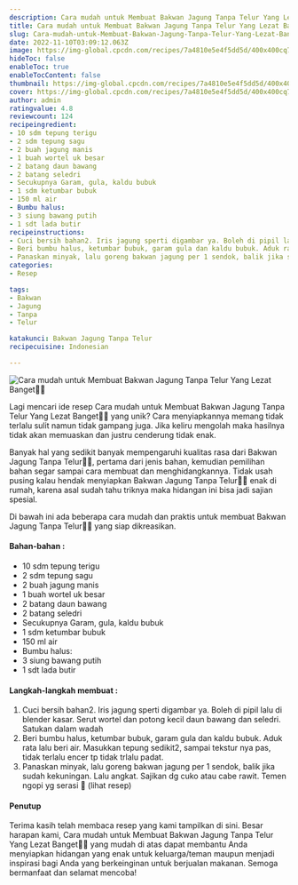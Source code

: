 ```yaml
---
description: Cara mudah untuk Membuat Bakwan Jagung Tanpa Telur Yang Lezat Banget"
title: Cara mudah untuk Membuat Bakwan Jagung Tanpa Telur Yang Lezat Banget
slug: Cara-mudah-untuk-Membuat-Bakwan-Jagung-Tanpa-Telur-Yang-Lezat-Banget
date: 2022-11-10T03:09:12.063Z
image: https://img-global.cpcdn.com/recipes/7a4810e5e4f5dd5d/400x400cq70/photo.jpg
hideToc: false
enableToc: true
enableTocContent: false
thumbnail: https://img-global.cpcdn.com/recipes/7a4810e5e4f5dd5d/400x400cq70/photo.jpg
cover: https://img-global.cpcdn.com/recipes/7a4810e5e4f5dd5d/400x400cq70/photo.jpg
author: admin
ratingvalue: 4.8
reviewcount: 124
recipeingredient:
- 10 sdm tepung terigu
- 2 sdm tepung sagu
- 2 buah jagung manis
- 1 buah wortel uk besar
- 2 batang daun bawang
- 2 batang seledri
- Secukupnya Garam, gula, kaldu bubuk
- 1 sdm ketumbar bubuk
- 150 ml air
- Bumbu halus:
- 3 siung bawang putih
- 1 sdt lada butir
recipeinstructions:
- Cuci bersih bahan2. Iris jagung sperti digambar ya. Boleh di pipil lalu di blender kasar. Serut wortel dan potong kecil daun bawang dan seledri. Satukan dalam wadah
- Beri bumbu halus, ketumbar bubuk, garam gula dan kaldu bubuk. Aduk rata lalu beri air. Masukkan tepung sedikit2, sampai tekstur nya pas, tidak terlalu encer tp tidak trlalu padat.
- Panaskan minyak, lalu goreng bakwan jagung per 1 sendok, balik jika sudah kekuningan. Lalu angkat. Sajikan dg cuko atau cabe rawit. Temen ngopi yg serasi 🤤 (lihat resep)
categories:
- Resep

tags:
- Bakwan
- Jagung
- Tanpa
- Telur

katakunci: Bakwan Jagung Tanpa Telur
recipecuisine: Indonesian

---
```


![Cara mudah untuk Membuat Bakwan Jagung Tanpa Telur Yang Lezat Banget👩‍🍳](https://img-global.cpcdn.com/recipes/7a4810e5e4f5dd5d/400x400cq70/photo.jpg)

Lagi mencari ide resep Cara mudah untuk Membuat Bakwan Jagung Tanpa Telur Yang Lezat Banget👩‍🍳 yang unik? Cara menyiapkannya memang tidak terlalu sulit namun tidak gampang juga. Jika keliru mengolah maka hasilnya tidak akan memuaskan dan justru cenderung tidak enak.

Banyak hal yang sedikit banyak mempengaruhi kualitas rasa dari Bakwan Jagung Tanpa Telur👩‍🍳, pertama dari jenis bahan, kemudian pemilihan bahan segar sampai cara membuat dan menghidangkannya. Tidak usah pusing kalau hendak menyiapkan Bakwan Jagung Tanpa Telur👩‍🍳 enak di rumah, karena asal sudah tahu triknya maka hidangan ini bisa jadi sajian spesial.

Di bawah ini ada beberapa cara mudah dan praktis untuk membuat Bakwan Jagung Tanpa Telur👩‍🍳 yang siap dikreasikan.

<!--inarticleads1-->

#### Bahan-bahan :

- 10 sdm tepung terigu
- 2 sdm tepung sagu
- 2 buah jagung manis
- 1 buah wortel uk besar
- 2 batang daun bawang
- 2 batang seledri
- Secukupnya Garam, gula, kaldu bubuk
- 1 sdm ketumbar bubuk
- 150 ml air
- Bumbu halus:
- 3 siung bawang putih
- 1 sdt lada butir

<!--inarticleads2-->

#### Langkah-langkah membuat :

1. Cuci bersih bahan2. Iris jagung sperti digambar ya. Boleh di pipil lalu di blender kasar. Serut wortel dan potong kecil daun bawang dan seledri. Satukan dalam wadah
1. Beri bumbu halus, ketumbar bubuk, garam gula dan kaldu bubuk. Aduk rata lalu beri air. Masukkan tepung sedikit2, sampai tekstur nya pas, tidak terlalu encer tp tidak trlalu padat.
1. Panaskan minyak, lalu goreng bakwan jagung per 1 sendok, balik jika sudah kekuningan. Lalu angkat. Sajikan dg cuko atau cabe rawit. Temen ngopi yg serasi 🤤 (lihat resep)

#### Penutup

Terima kasih telah membaca resep yang kami tampilkan di sini. Besar harapan kami, Cara mudah untuk Membuat Bakwan Jagung Tanpa Telur Yang Lezat Banget👩‍🍳 yang mudah di atas dapat membantu Anda menyiapkan hidangan yang enak untuk keluarga/teman maupun menjadi inspirasi bagi Anda yang berkeinginan untuk berjualan makanan. Semoga bermanfaat dan selamat mencoba!